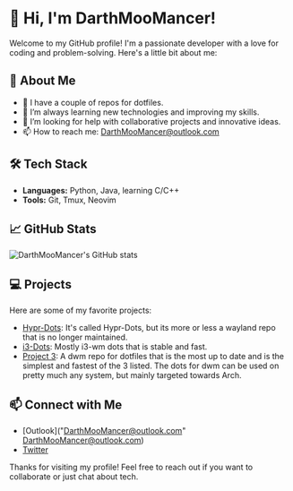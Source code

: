# 👋 Hi, I'm DarthMooMancer!

Welcome to my GitHub profile! I'm a passionate developer with a love for coding and problem-solving. Here's a little bit about me:

## 🌟 About Me

- 🔭 I have a couple of repos for dotfiles.
- 🌱 I’m always learning new technologies and improving my skills.
- 🤔 I’m looking for help with collaborative projects and innovative ideas.
- 📫 How to reach me: [DarthMooMancer@outlook.com](DarthMooMancer@outlook.com)

## 🛠 Tech Stack

- **Languages:** Python, Java, learning C/C++
- **Tools:** Git, Tmux, Neovim

## 📈 GitHub Stats

![DarthMooMancer's GitHub stats](https://github-readme-stats.vercel.app/api?username=DarthMooMancer&show_icons=true&theme=radical)

## 💻 Projects

Here are some of my favorite projects:

- [Hypr-Dots](https://github.com/DarthMooMancer/Hypr-Dots.git): It's called Hypr-Dots, but its more or less a wayland repo that is no longer maintained.
- [i3-Dots](https://github.com/DarthMooMancer/i3-Dots.git): Mostly i3-wm dots that is stable and fast.
- [Project 3](https://github.com/DarthMooMancer/project3): A dwm repo for dotfiles that is the most up to date and is the simplest and fastest of the 3 listed. The dots for dwm can be used on pretty much any system, but mainly targeted towards Arch.

## 📫 Connect with Me

- [Outlook]("DarthMooMancer@outlook.com" <DarthMooMancer@outlook.com>)
- [Twitter](https://twitter.com/ANeverscared)

Thanks for visiting my profile! Feel free to reach out if you want to collaborate or just chat about tech.
